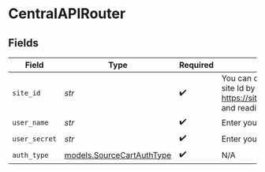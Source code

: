 # CentralAPIRouter


## Fields

| Field                                                                                                                                | Type                                                                                                                                 | Required                                                                                                                             | Description                                                                                                                          |
| ------------------------------------------------------------------------------------------------------------------------------------ | ------------------------------------------------------------------------------------------------------------------------------------ | ------------------------------------------------------------------------------------------------------------------------------------ | ------------------------------------------------------------------------------------------------------------------------------------ |
| `site_id`                                                                                                                            | *str*                                                                                                                                | :heavy_check_mark:                                                                                                                   | You can determine a site provisioning site Id by hitting https://site.com/store/sitemonitor.aspx and reading the response param PSID |
| `user_name`                                                                                                                          | *str*                                                                                                                                | :heavy_check_mark:                                                                                                                   | Enter your application's User Name                                                                                                   |
| `user_secret`                                                                                                                        | *str*                                                                                                                                | :heavy_check_mark:                                                                                                                   | Enter your application's User Secret                                                                                                 |
| `auth_type`                                                                                                                          | [models.SourceCartAuthType](../models/sourcecartauthtype.md)                                                                         | :heavy_check_mark:                                                                                                                   | N/A                                                                                                                                  |